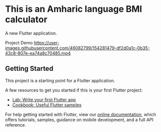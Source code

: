 # This is an Amharic language BMI calculator

A new Flutter application.

Project Demo
https://user-images.githubusercontent.com/46082799/154281479-df2d0a1c-0b35-43c8-807e-ea74a8c70485.mp4




## Getting Started

This project is a starting point for a Flutter application.

A few resources to get you started if this is your first Flutter project:





- [Lab: Write your first Flutter app](https://flutter.dev/docs/get-started/codelab)
- [Cookbook: Useful Flutter samples](https://flutter.dev/docs/cookbook)

For help getting started with Flutter, view our
[online documentation](https://flutter.dev/docs), which offers tutorials,
samples, guidance on mobile development, and a full API reference.
